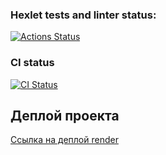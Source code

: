 ### Hexlet tests and linter status:
[![Actions Status](https://github.com/Ilia-Ivankov/python-project-83/actions/workflows/hexlet-check.yml/badge.svg)](https://github.com/Ilia-Ivankov/python-project-83/actions)
### CI status
[![CI Status](https://github.com/Ilia-Ivankov/python-project-83/actions/workflows/ci.yml/badge.svg)](https://github.com/Ilia-Ivankov/python-project-83/actions/workflows/ci.yml)
## Деплой проекта
[Ссылка на деплой render](https://python-project-83-ysk7.onrender.com)